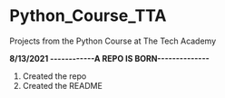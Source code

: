 # Python_Course_TTA
Projects from the Python Course at The Tech Academy

**8/13/2021 ------------A REPO IS BORN--------------**
1. Created the repo
2. Created the README
